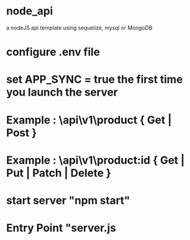 # node_api
a nodeJS api template using sequelize, mysql or MongoDB

# configure .env file
# set APP_SYNC = true the first time you launch the server

# Example : \api\v1\product { Get | Post }
# Example : \api\v1\product\:id { Get | Put | Patch | Delete }
# start server "npm start"
# Entry Point "server.js
